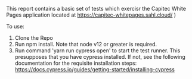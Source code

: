 This report contains a basic set of tests which exercisr the Capitec White Pages application located at https://capitec-whitepages.sahl.cloud/ )

To use:

1. Clone the Repo
2. Run npm install. Note that node v12 or greater is required.
3. Run command 'yarn run cypress open' to start the test runner. This presupposes that you have cypress installed. If not, see the following documentation for the requisite installation steps: https://docs.cypress.io/guides/getting-started/installing-cypress



